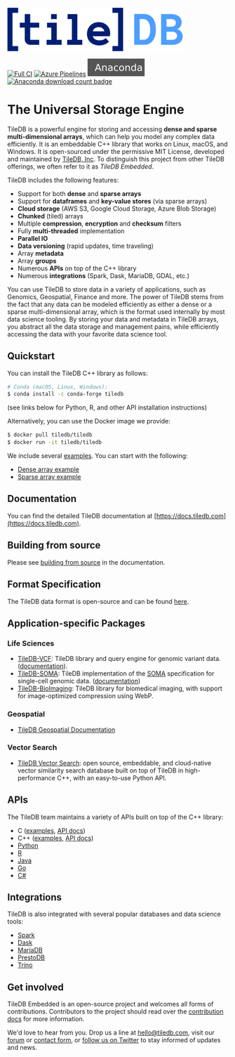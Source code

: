 <a href="https://tiledb.com"><img src="https://github.com/TileDB-Inc/TileDB/raw/dev/doc/source/_static/tiledb-logo_color_no_margin_@4x.png" alt="TileDB logo" width="400"></a>

[![Full CI](https://github.com/TileDB-Inc/TileDB/actions/workflows/full-ci.yml/badge.svg?branch=dev)](https://github.com/TileDB-Inc/TileDB/actions/workflows/full-ci.yml) [![Azure Pipelines](https://dev.azure.com/TileDB-Inc/CI/_apis/build/status/TileDB-Inc.TileDB?branchName=dev)](https://dev.azure.com/TileDB-Inc/CI/_build/latest?definitionId=2&branchName=dev) [![](doc/anaconda.svg)![Anaconda download count badge](https://anaconda.org/conda-forge/TileDB/badges/downloads.svg)](https://anaconda.org/conda-forge/TileDB)

# The Universal Storage Engine

TileDB is a powerful engine for storing and accessing **dense and sparse multi-dimensional arrays**, which can help you model any complex data efficiently. It is an embeddable C++ library that works on Linux, macOS, and Windows. It is open-sourced under the permissive MIT License, developed and maintained by [TileDB, Inc](https://tiledb.com/). To distinguish this project from other TileDB offerings, we often refer to it as *TileDB Embedded*. 

TileDB includes the following features:

* Support for both **dense** and **sparse arrays**
* Support for **dataframes** and **key-value stores** (via sparse arrays)
* **Cloud storage** (AWS S3, Google Cloud Storage, Azure Blob Storage)
* **Chunked** (tiled) arrays
* Multiple **compression**, **encryption** and **checksum** filters
* Fully **multi-threaded** implementation
* **Parallel IO**
* **Data versioning** (rapid updates, time traveling)
* Array **metadata**
* Array **groups**
* Numerous **APIs** on top of the C++ library
* Numerous **integrations** (Spark, Dask, MariaDB, GDAL, etc.)
 
You can use TileDB to store data in a variety of applications, such as Genomics, Geospatial, Finance and more. The power of TileDB stems from the fact that any data can be modeled efficiently as either a dense or a sparse multi-dimensional array, which is the format used internally by most data science tooling. By storing your data and metadata in TileDB arrays, you abstract all the data storage and management pains, while efficiently accessing the data with your favorite data science tool.

## Quickstart

You can install the TileDB C++ library as follows:

```bash
# Conda (macOS, Linux, Windows):
$ conda install -c conda-forge tiledb
```

(see links below for Python, R, and other API installation instructions)

Alternatively, you can use the Docker image we provide:

```bash
$ docker pull tiledb/tiledb
$ docker run -it tiledb/tiledb
```

We include several [examples](https://github.com/TileDB-Inc/TileDB/tree/dev/examples). You can start with the following:

* [Dense array example](https://github.com/TileDB-Inc/TileDB/blob/dev/examples/cpp_api/quickstart_dense.cc)
* [Sparse array example](https://github.com/TileDB-Inc/TileDB/blob/dev/examples/cpp_api/quickstart_sparse.cc)

## Documentation

You can find the detailed TileDB documentation at [https://docs.tiledb.com](https://docs.tiledb.com).

## Building from source

Please see [building from source](https://docs.tiledb.com/main/how-to/installation/building-from-source) in
the documentation.

## Format Specification

The TileDB data format is open-source and can be found [here](format_spec/FORMAT_SPEC.md).

## Application-specific Packages

### Life Sciences

* [TileDB-VCF](https://github.com/TileDB-Inc/TileDB-VCF): TileDB library and query engine for genomic variant data. ([documentation](https://docs.tiledb.com/main/integrations-and-extensions/genomics/population-genomics)).
* [TileDB-SOMA](https://github.com/single-cell-data/TileDB-SOMA): TileDB implementation of the [SOMA](https://github.com/single-cell-data/SOMA) specification for single-cell genomic data. ([documentation](https://github.com/single-cell-data/TileDB-SOMA#quick-start))
* [TileDB-BioImaging](https://github.com/TileDB-Inc/TileDB-BioImaging): TileDB library for biomedical imaging, with support for image-optimized compression using WebP.

### Geospatial

* [TileDB Geospatial Documentation](https://docs.tiledb.com/main/integrations-and-extensions/geospatial)

### Vector Search

* [TileDB Vector Search](https://github.com/TileDB-Inc/TileDB-Vector-Search): open source, embeddable, and cloud-native vector similarity search database built on top of TileDB in high-performance C++, with an easy-to-use Python API.

## APIs

The TileDB team maintains a variety of APIs built on top of the C++ library:

* C ([examples](https://github.com/TileDB-Inc/TileDB/tree/dev/examples/c_api), [API docs](https://tiledb-inc-tiledb.readthedocs-hosted.com/en/stable/c-api.html))
* C++ ([examples](https://github.com/TileDB-Inc/TileDB/tree/dev/examples/cpp_api), [API docs](https://tiledb-inc-tiledb.readthedocs-hosted.com/en/stable/c++-api.html))
* [Python](https://github.com/TileDB-Inc/TileDB-Py)
* [R](https://github.com/TileDB-Inc/TileDB-R)
* [Java](https://github.com/TileDB-Inc/TileDB-Java)
* [Go](https://github.com/TileDB-Inc/TileDB-Go)
* [C#](https://github.com/TileDB-Inc/TileDB-CSharp)

## Integrations

TileDB is also integrated with several popular databases and data science tools:

* [Spark](https://docs.tiledb.com/main/integrations-and-extensions/distributed-computing/spark)
* [Dask](https://docs.tiledb.com/main/integrations-and-extensions/distributed-computing/dask)
* [MariaDB](https://docs.tiledb.com/main/integrations-and-extensions/sql/mariadb)
* [PrestoDB](https://docs.tiledb.com/main/integrations-and-extensions/sql/prestodb)
* [Trino](https://docs.tiledb.com/main/integrations-and-extensions/distributed-computing/prestodb-1)

## Get involved

TileDB Embedded is an open-source project and welcomes all forms of contributions. Contributors to the project should read over the [contribution docs](https://github.com/TileDB-Inc/TileDB/blob/dev/CONTRIBUTING.md) for more information.

We'd love to hear from you. Drop us a line at [hello@tiledb.com](mailto:hello@tiledb.com), visit our [forum](https://forum.tiledb.com/) or [contact form](https://tiledb.com/contact), or [follow us on Twitter](https://twitter.com/tiledb) to stay informed of updates and news.
